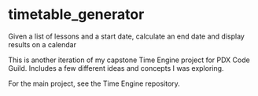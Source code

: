 timetable_generator
===================

Given a list of lessons and a start date, calculate an end date and display results on a calendar

This is another iteration of my capstone Time Engine project for PDX Code Guild. Includes a few different ideas and concepts I was exploring. 

For the main project, see the Time Engine repository.
